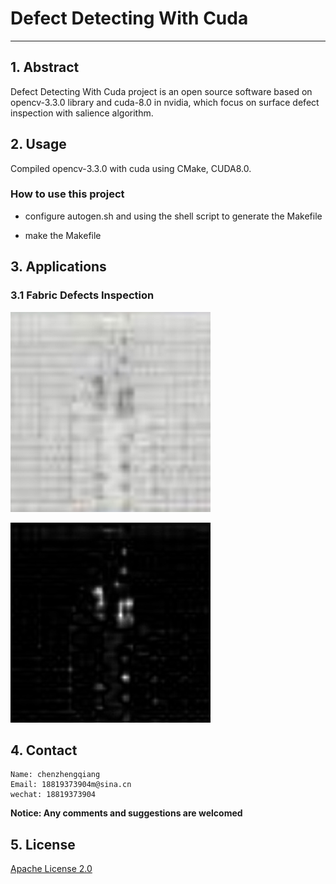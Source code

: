 # Defect Detecting With Cuda
---

## 1. Abstract

Defect Detecting With Cuda project is an open source software  based on opencv-3.3.0 library and cuda-8.0 in nvidia, 
which focus on surface defect inspection with salience algorithm.  


## 2. Usage

Compiled opencv-3.3.0 with cuda using CMake, CUDA8.0.

### How to use this project

- configure autogen.sh and using the shell script to generate the Makefile

- make the Makefile


## 3. Applications

### 3.1 Fabric Defects Inspection
<p align="left">
  <img width="320" height="320" src="./docs/imgs/sample.jpg">
</p>

<p align="left">
  <img width="320" height="320" src="./docs/imgs/saliency.jpg">
</p>

## 4. Contact
    Name: chenzhengqiang
    Email: 18819373904m@sina.cn
    wechat: 18819373904

**Notice:  Any comments and suggestions are welcomed**

## 5. License
[Apache License 2.0](./LICENSE)
